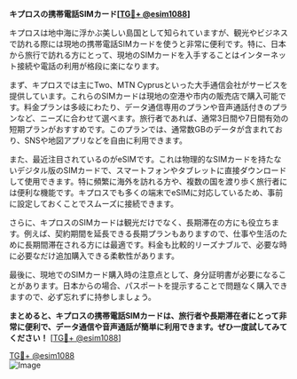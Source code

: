 **キプロスの携帯電話SIMカード[[TG💪+ @esim1088](https://t.me/s/esim1088)]**

キプロスは地中海に浮かぶ美しい島国として知られていますが、観光やビジネスで訪れる際には現地の携帯電話SIMカードを使うと非常に便利です。特に、日本から旅行で訪れる方にとって、現地のSIMカードを入手することはインターネット接続や電話の利用が格段に楽になります。

まず、キプロスでは主にTwo、MTN Cyprusといった大手通信会社がサービスを提供しています。これらのSIMカードは現地の空港や市内の販売店で購入可能です。料金プランは多岐にわたり、データ通信専用のプランや音声通話付きのプランなど、ニーズに合わせて選べます。旅行者であれば、通常3日間や7日間有効の短期プランがおすすめです。このプランでは、通常数GBのデータが含まれており、SNSや地図アプリなどを自由に利用できます。

また、最近注目されているのがeSIMです。これは物理的なSIMカードを持たないデジタル版のSIMカードで、スマートフォンやタブレットに直接ダウンロードして使用できます。特に頻繁に海外を訪れる方や、複数の国を渡り歩く旅行者には便利な機能です。キプロスでも多くの端末でeSIMに対応しているため、事前に設定しておくことでスムーズに接続できます。

さらに、キプロスのSIMカードは観光だけでなく、長期滞在の方にも役立ちます。例えば、契約期間を延長できる長期プランもありますので、仕事や生活のために長期間滞在される方には最適です。料金も比較的リーズナブルで、必要な時に必要なだけ追加購入できる柔軟性があります。

最後に、現地でのSIMカード購入時の注意点として、身分証明書が必要になることがあります。日本からの場合、パスポートを提示することで問題なく購入できますので、必ず忘れずに持参しましょう。

**まとめると、キプロスの携帯電話SIMカードは、旅行者や長期滞在者にとって非常に便利で、データ通信や音声通話が簡単に利用できます。ぜひ一度試してみてください！** [[TG💪+ @esim1088](https://t.me/s/esim1088)]

[TG💪+ @esim1088](https://t.me/s/esim1088)  
![Image](https://i.postimg.cc/Y0z9fWf4/image.png)